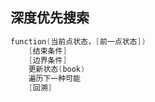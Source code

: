 ## 深度优先搜索
```C
function(当前点状态，[前一点状态])
    [结束条件]
    [边界条件]
    更新状态(book)
    遍历下一种可能
    [回溯]
```
